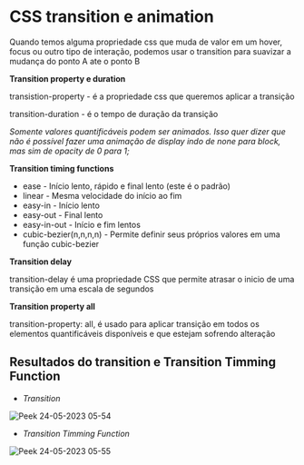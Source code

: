 # CSS transition e animation

Quando temos alguma propriedade css que muda de valor em um hover, focus ou outro tipo de interação, podemos usar o transition para suavizar a mudança do ponto A ate o ponto B

**Transition property e duration**

transistion-property - é a propriedade css que queremos aplicar a transição

transition-duration - é o tempo de duração da transição

*Somente valores quantificáveis podem ser animados. Isso quer dizer que não é possível fazer uma animação de display indo de none para block, mas sim de opacity de 0 para 1;*

**Transition timing functions**

- ease - Início lento, rápido e final lento (este é o padrão)
- linear - Mesma velocidade do início ao fim
- easy-in - Início lento
- easy-out - Final lento
- easy-in-out - Início e fim lentos
- cubic-bezier(n,n,n,n) - Permite definir seus próprios valores em uma função cubic-bezier

**Transition delay**

transition-delay é uma propriedade CSS que permite atrasar o inicio de uma transição em uma escala de segundos

**Transition property all**

transition-property: all, é usado para aplicar transição em todos os elementos quantificáveis disponíveis e que estejam sofrendo alteração


## Resultados do transition e Transition Timming Function 

- *Transition*

![Peek 24-05-2023 05-54](https://github.com/lucas-lcs/especializar-css-transition-animation/assets/121250838/88a71462-c8f0-4b81-9c35-d8a5d13e5bf4)

- *Transition Timming Function*

![Peek 24-05-2023 05-55](https://github.com/lucas-lcs/especializar-css-transition-animation/assets/121250838/d4d4692d-13e0-4b57-81b2-df29e8e345bb)